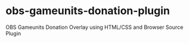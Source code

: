 # obs-gameunits-donation-plugin
OBS Gameunits Donation Overlay using HTML/CSS and Browser Source Plugin 
